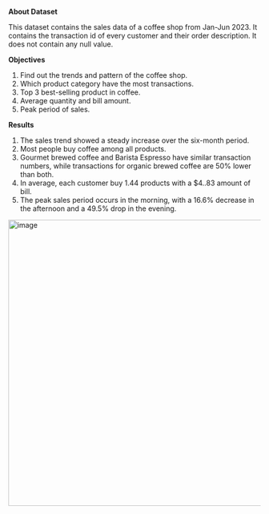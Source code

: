 **About Dataset**

This dataset contains the sales data of a coffee shop from Jan-Jun 2023.
It contains the transaction id of every customer and their order description.
It does not contain any null value.


**Objectives**

1. Find out the trends and pattern of the coffee shop.
2. Which product category have the most transactions.
3. Top 3 best-selling product in coffee.
4. Average quantity and bill amount.
5. Peak period of sales.


**Results**

1. The sales trend showed a steady increase over the six-month period.
2. Most people buy coffee among all products.
3. Gourmet brewed coffee and Barista Espresso have similar transaction numbers, while transactions for organic brewed coffee are 50% lower than both.
4. In average, each customer buy 1.44 products with a $4..83 amount of bill.
5. The peak sales period occurs in the morning, with a 16.6% decrease in the afternoon and a 49.5% drop in the evening.

<img width="571" alt="image" src="https://github.com/user-attachments/assets/22c8ceff-c034-47b7-a84f-f51f6c675aad">
